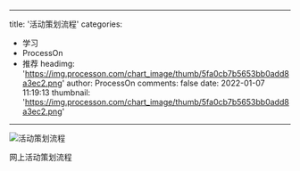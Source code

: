 
---
title: '活动策划流程'
categories: 
 - 学习
 - ProcessOn
 - 推荐
headimg: 'https://img.processon.com/chart_image/thumb/5fa0cb7b5653bb0add8a3ec2.png'
author: ProcessOn
comments: false
date: 2022-01-07 11:19:13
thumbnail: 'https://img.processon.com/chart_image/thumb/5fa0cb7b5653bb0add8a3ec2.png'
---

<div>   
<img class="thumb" alt="活动策划流程" src="https://img.processon.com/chart_image/thumb/5fa0cb7b5653bb0add8a3ec2.png" referrerpolicy="no-referrer">
<p>网上活动策划流程</p>  
</div>
            